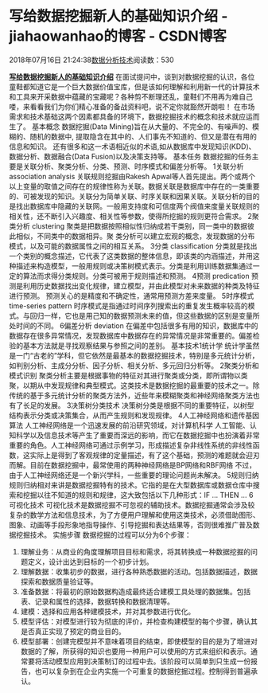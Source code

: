 
# 写给数据挖掘新人的基础知识介绍 - jiahaowanhao的博客 - CSDN博客


2018年07月16日 21:24:38[数据分析技术](https://me.csdn.net/jiahaowanhao)阅读数：530


**[写给数据挖掘新人的基础知识介绍](http://cda.pinggu.org/view/26106.html)**
在面试提问中，谈到对数据挖掘的认识，各位童鞋都知道它是一个巨大数据价值宝库，但是该如何理解和利用新一代的计算技术和工具来开采数据中蕴藏的宝藏呢？各种剪不断理还乱，童鞋们不用再为难自己喽，来看看我们为你们精心准备的备战资料吧，说不定你就豁然开朗啦！
在市场需求和技术基础这两个因素都具备的环境下，数据挖掘技术的概念和技术就应运而生了。
基本概念
数据挖掘(Data Mining)旨在从大量的、不完全的、有噪声的、模糊的、随机的数据中, 提取隐含在其中的、人们事先不知道的、但又是潜在有用的信息和知识。
还有很多和这一术语相近似的术语,如从数据库中发现知识(KDD)、数据分析、数据融合(Data Fusion)以及决策支持等。
基本任务
数据挖掘的任务主要是关联分析、聚类分析、分类、预测、时序模式和偏差分析等。
1关联分析 association analysis
关联规则挖掘由Rakesh Apwal等人首先提出。两个或两个以上变量的取值之间存在的规律性称为关联。数据关联是数据库中存在的一类重要的、可被发现的知识。关联分为简单关联、时序关联和因果关联。关联分析的目的是找出数据库中隐藏的关联网。一般用支持度和可信度两个阀值来度量关联规则的相关性，还不断引入兴趣度、相关性等参数，使得所挖掘的规则更符合需求。
2聚类分析 clustering
聚类是把数据按照相似性归纳成若干类别，同一类中的数据彼此相似，不同类中的数据相异。聚 类分析可以建立宏观的概念，发现数据的分布模式，以及可能的数据属性之间的相互关系。
3分类 classification
分类就是找出一个类别的概念描述，它代表了这类数据的整体信息，即该类的内涵描述，并用这 种描述来构造模型，一般用规则或决策树模式表示。分类是利用训练数据集通过一定的算法而求得分类规则。分类可被用于规则描述和预测。
4预测 predication
预测是利用历史数据找出变化规律，建立模型，并由此模型对未来数据的种类及特征进行预测。 预测关心的是精度和不确定性，通常用预测方差来度量。
5时序模式 time-series pattern
时序模式是指通过时间序列搜索出的重复发生概率较高的模式。与回归一样，它也是用己知的数据预测未来的值，但这些数据的区别是变量所处时间的不同。
6偏差分析 deviation
在偏差中包括很多有用的知识，数据库中的数据存在很多异常情况，发现数据库中数据存在的异常情况是非常重要的。偏差检验的基本方法就是寻找观察结果与参照之间的差别。
基本技术1统计学
统计学虽然是一门“古老的”学科，但它依然是最基本的数据挖掘技术，特别是多元统计分析，如判别分析、主成分分析、因子分析、相关分析、多元回归分析等。
2聚类分析和模式识别
聚类分析主要是根据事物的特征对其进行聚类或分类，即所谓物以类聚，以期从中发现规律和典型模式。这类技术是数据挖掘的最重要的技术之一。除传统的基于多元统计分析的聚类方法外，近些年来模糊聚类和神经网络聚类方法也有了长足的发展。
3决策树分类技术
决策树分类是根据不同的重要特征，以树型结构表示分类或决策集合，从而产生规则和发现规律。
4人工神经网络和遗传基因算法
人工神经网络是一个迅速发展的前沿研究领域，对计算机科学 人工智能、认知科学以及信息技术等产生了重要而深远的影响，而它在数据挖掘中也扮演着非常重要的角色。人工神经网络可通过示例学习，形成描述复杂非线性系统的非线性函数，这实际上是得到了客观规律的定量描述，有了这个基础，预测的难题就会迎刃而解。目前在数据挖掘中，最常使用的两种神经网络是BP网络和RBF网络 不过，由于人工神经网络还是一个新兴学科，一些重要的理论问题尚未解决。
5规则归纳
规则归纳相对来讲是数据挖掘特有的技术。它指的是在大型数据库或数据仓库中搜索和挖掘以往不知道的规则和规律，这大致包括以下几种形式：IF … THEN …
6可视化技术
可视化技术是数据挖掘不可忽视的辅助技术。数据挖掘通常会涉及较复杂的数学方法和信息技术，为了方便用户理解和使用这类技术，必须借助图形、图象、动画等手段形象地指导操作、引导挖掘和表达结果等，否则很难推广普及数据挖掘技术。
实施步骤
数据挖掘的过程可以分为6个步骤：
1) 理解业务：从商业的角度理解项目目标和需求，将其转换成一种数据挖掘的问题定义，设计出达到目标的一个初步计划。
2) 理解数据：收集初步的数据，进行各种熟悉数据的活动。包括数据描述，数据探索和数据质量验证等。
3) 准备数据：将最初的原始数据构造成最终适合建模工具处理的数据集。包括表、记录和属性的选择，数据转换和数据清理等。
4) 建模：选择和应用各种建模技术，并对其参数进行优化。
5) 模型评估：对模型进行较为彻底的评价，并检查构建模型的每个步骤，确认其是否真正实现了预定的商业目的。
6) 模型部署：创建完模型并不意味着项目的结束，即使模型的目的是为了增进对数据的了解，所获得的知识也要用一种用户可以使用的方式来组织和表示。通常要将活动模型应用到决策制订的过程中去。该阶段可以简单到只生成一份报告，也可以复杂到在企业内实施一个可重复的数据挖掘过程。控制得到普遍承认。

